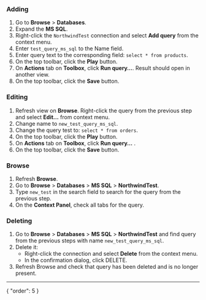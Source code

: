 ### Adding
1. Go to **Browse** > **Databases**.
2. Expand the **MS SQL**.
3. Right-click the `NorthwindTest` connection and select **Add query** from the context menu.
4. Enter `test_query_ms_sql` to the Name field.
5. Enter query text to the corresponding field: `select * from products`.
6. On the top toolbar, click the **Play** button.
7. On **Actions** tab on **Toolbox**, click **Run query…**. Result should open in another view. 
8. On the top toolbar, click the **Save** button.

### Editing
1. Refresh view on **Browse**. Right-click the query from the previous step and select **Edit…** from context menu.
2. Change name to `new_test_query_ms_sql`.
3. Change the query test to: `select * from orders`.
4. On the top toolbar, click the **Play** button.
5. On **Actions** tab on **Toolbox**, click **Run query…** .
6. On the top toolbar, click the **Save** button.

### Browse
1. Refresh **Browse**.
2. Go to **Browse** > **Databases** > **MS SQL** > **NorthwindTest**.
3. Type `new_test` in the search field to search for the query from the previous step. 
4. On the **Context Panel**, check all tabs for the query.

### Deleting
1. Go to **Browse** > **Databases** > **MS SQL** > **NorthwindTest** and find query from the previous steps with name `new_test_query_ms_sql`.
2. Delete it:
    * Right-click the connection and select **Delete** from the context menu.
    * In the confirmation dialog, click DELETE.
3. Refresh Browse and check that query has been deleted and is no longer present.

---
{
  "order": 5
}